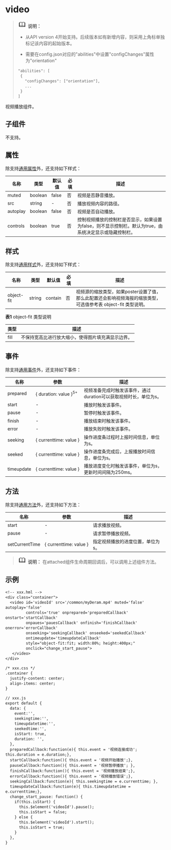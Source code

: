 # video


> ![icon-note.gif](public_sys-resources/icon-note.gif) **说明：**
>
> - 从API version 4开始支持。后续版本如有新增内容，则采用上角标单独标记该内容的起始版本。
>
> - 需要在config.json对应的"abilities"中设置"configChanges"属性为"orientation"
> ```
> "abilities": [
>  {
>    "configChanges": ["orientation"],
>    ...
>  }
> ]
> ```

视频播放组件。


## 子组件

不支持。


## 属性

除支持[通用属性](../arkui-js/js-components-common-attributes.md)外，还支持如下样式：

| 名称 | 类型 | 默认值 | 必填 | 描述 |
| -------- | -------- | -------- | -------- | -------- |
| muted | boolean | false | 否 | 视频是否静音播放。 |
| src | string | - | 否 | 播放视频内容的路径。 |
| autoplay | boolean | false | 否 | 视频是否自动播放。 |
| controls | boolean | true | 否 | 控制视频播放的控制栏是否显示，如果设置为false，则不显示控制栏。默认为true，由系统决定显示或隐藏控制栏。 |


## 样式

除支持[通用样式](../arkui-js/js-components-common-styles.md)外，还支持如下样式：

| 名称 | 类型 | 默认值 | 必填 | 描述 |
| -------- | -------- | -------- | -------- | -------- |
| object-fit | string | contain | 否 | 视频源的缩放类型，如果poster设置了值，那么此配置还会影响视频海报的缩放类型，可选值参考表 object-fit 类型说明。 |

**表1** object-fit 类型说明

| 类型 | 描述 |
| -------- | -------- |
| fill | 不保持宽高比进行放大缩小，使得图片填充满显示边界。 |


## 事件

除支持[通用事件](../arkui-js/js-components-common-events.md)外，还支持如下事件：

| 名称 | 参数 | 描述 |
| -------- | -------- | -------- |
| prepared | {&nbsp;duration:&nbsp;value&nbsp;}<sup>5+</sup> | 视频准备完成时触发该事件，通过duration可以获取视频时长，单位为s。 |
| start | - | 播放时触发该事件。 |
| pause | - | 暂停时触发该事件。 |
| finish | - | 播放结束时触发该事件。 |
| error | - | 播放失败时触发该事件。 |
| seeking | {&nbsp;currenttime:&nbsp;value&nbsp;} | 操作进度条过程时上报时间信息，单位为s。 |
| seeked | {&nbsp;currenttime:&nbsp;value&nbsp;} | 操作进度条完成后，上报播放时间信息，单位为s。 |
| timeupdate | {&nbsp;currenttime:&nbsp;value&nbsp;} | 播放进度变化时触发该事件，单位为s，更新时间间隔为250ms。 |


## 方法

除支持[通用方法](../arkui-js/js-components-common-methods.md)外，还支持如下方法：

| 名称 | 参数 | 描述 |
| -------- | -------- | -------- |
| start | - | 请求播放视频。 |
| pause | - | 请求暂停播放视频。 |
| setCurrentTime | {&nbsp;currenttime:&nbsp;value&nbsp;} | 指定视频播放的进度位置，单位为s。 |

> ![icon-note.gif](public_sys-resources/icon-note.gif) **说明：**
> 在attached组件生命周期回调后，可以调用上述组件方法。

## 示例

```
<!-- xxx.hml -->
<div class="container">
  <video id='videoId' src='/common/myDeram.mp4' muted='false' autoplay='false'
         controls='true' onprepared='preparedCallback' onstart='startCallback'
         onpaues='pauesCallback' onfinish='finishCallback' onerror='errorCallback'
         onseeking='seekingCallback' onseeked='seekedCallback' 
         ontimeupdate='timeupdateCallback'
         style="object-fit:fit; width:80%; height:400px;"
         onclick="change_start_pause">
   </video>
</div>
```

```
/* xxx.css */
.container {
  justify-content: center;
  align-items: center;
}
```

```
// xxx.js
export default {
  data: {
    event:'',
    seekingtime:'',
    timeupdatetime:'',
    seekedtime:'',
    isStart: true,
    duration: '',
  },
  preparedCallback:function(e){ this.event = '视频连接成功'; this.duration = e.duration;},
  startCallback:function(){ this.event = '视频开始播放';},
  pauseCallback:function(){ this.event = '视频暂停播放'; },
  finishCallback:function(){ this.event = '视频播放结束';},
  errorCallback:function(){ this.event = '视频播放错误';},
  seekingCallback:function(e){ this.seekingtime = e.currenttime; },
  timeupdateCallback:function(e){ this.timeupdatetime = e.currenttime;},
  change_start_pause: function() {
    if(this.isStart) {
      this.$element('videoId').pause();
      this.isStart = false;
    } else {
      this.$element('videoId').start();
      this.isStart = true; 
    }
  },
}
```


